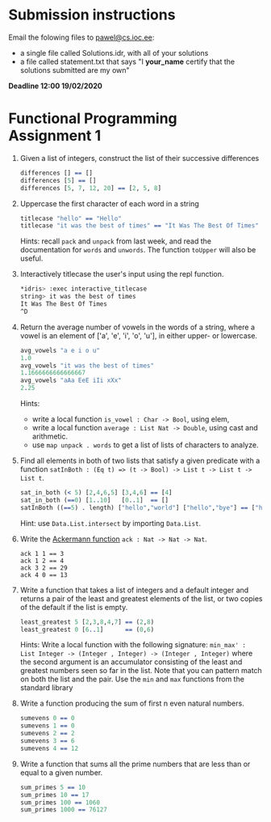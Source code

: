 # Submission instructions #

Email the folowing files to pawel@cs.ioc.ee:
* a single file called Solutions.idr, with all of your solutions
* a file called statement.txt that says "I **your_name** certify that the solutions submitted are my own"

**Deadline 12:00 19/02/2020**

# Functional Programming Assignment 1

 1. Given a list of integers, construct the list of their successive differences
    ``` idris
    differences [] == []
    differences [5] == []
    differences [5, 7, 12, 20] == [2, 5, 8]
    ```

 2. Uppercase the first character of each word in a string
    ``` idris
    titlecase "hello" == "Hello"
    titlecase "it was the best of times" == "It Was The Best Of Times"
    ```
    Hints: recall `pack` and `unpack` from last week, and read the
    documentation for `words` and `unwords`. The function `toUpper`
    will also be useful.

 3. Interactively titlecase the user's input using the repl function.
    ``` bash
    *idris> :exec interactive_titlecase
    string> it was the best of times
    It Was The Best Of Times
    ^D
    ```
 4. Return the average number of vowels in the words of a string,
    where a vowel is an element of ['a', 'e', 'i', 'o', 'u'], in
    either upper- or lowercase.
    ``` idris
    avg_vowels "a e i o u"
    1.0
    avg_vowels "it was the best of times"
    1.1666666666666667
    avg_vowels "aAa EeE iIi xXx"
    2.25
    ```
    Hints:
     * write a local function `is_vowel : Char -> Bool`, using elem,
     * write a local function `average : List Nat -> Double`, using cast and arithmetic.
     * use `map unpack . words` to get a list of lists of characters to analyze.

 5. Find all elements in both of two lists that satisfy a given predicate with
    a function `satInBoth : (Eq t) => (t -> Bool) -> List t -> List t -> List t`.
    ``` idris
    sat_in_both (< 5) [2,4,6,5] [3,4,6] == [4]
    sat_in_both (==0) [1..10]   [0..1]  == []
    satInBoth ((==5) . length) ["hello","world"] ["hello","bye"] == ["hello"]
    ```
    Hint: use `Data.List.intersect` by importing `Data.List`.

 6. Write the [Ackermann function](https://en.wikipedia.org/wiki/Ackermann_function)
    `ack : Nat -> Nat -> Nat`.
    ```
    ack 1 1 == 3
    ack 1 2 == 4
    ack 3 2 == 29
    ack 4 0 == 13
    ```

 7. Write a function that takes a list of integers and a default
    integer and returns a pair of the least and greatest elements of
    the list, or two copies of the default if the list is empty.
    ``` idris
    least_greatest 5 [2,3,8,4,7] == (2,8)
    least_greatest 0 [6..1]      == (0,6)
    ```
    Hints: Write a local function with the following signature:
    `min_max' : List Integer -> (Integer , Integer) -> (Integer ,
    Integer)` where the second argument is an accumulator consisting
    of the least and greatest numbers seen so far in the list.  Note
    that you can pattern match on both the list and the pair.  Use the
    `min` and `max` functions from the standard library

 8. Write a function producing the sum of first n even natural numbers.
    ``` idris
    sumevens 0 == 0
    sumevens 1 == 0
    sumevens 2 == 2
    sumevens 3 == 6
    sumevens 4 == 12
    ```

 9. Write a function that sums all the prime numbers that are less
    than or equal to a given number.
    ``` idris
    sum_primes 5 == 10
    sum_primes 10 == 17
    sum_primes 100 == 1060
    sum_primes 1000 == 76127
    ``` 






